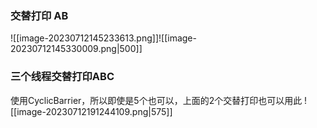 ### 交替打印 AB
![[image-20230712145233613.png]]![[image-20230712145330009.png|500]]
### 三个线程交替打印ABC
使用CyclicBarrier，所以即使是5个也可以，上面的2个交替打印也可以用此
![[image-20230712191244109.png|575]]




